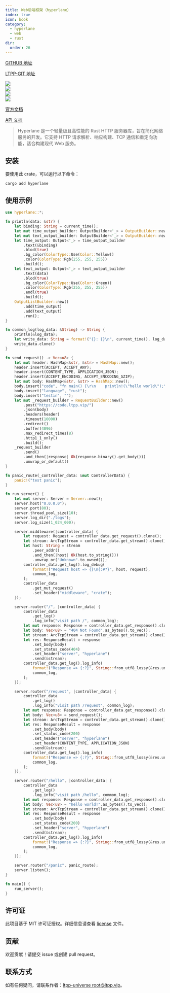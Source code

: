 ```yaml
---
title: Web后端框架（hyperlane）
index: true
icon: book
category:
  - hyperlane
  - web
  - rust
dir:
  order: 26
---
```


[GITHUB 地址](https://github.com/ltpp-universe/hyperlane)

[LTPP-GIT 地址](https://git.ltpp.vip/root/hyperlane)

<Share colorful />
<Catalog />

[![](https://img.shields.io/crates/v/hyperlane.svg)](https://crates.io/crates/hyperlane)<br>
[![](https://docs.rs/hyperlane/badge.svg)](https://docs.rs/hyperlane)<br>
[![](https://img.shields.io/crates/l/hyperlane.svg)](./license)<br>
[![](https://github.com/ltpp-universe/hyperlane/workflows/Rust/badge.svg)](https://github.com/ltpp-universe/hyperlane/actions?query=workflow:Rust)

[官方文档](https://docs.ltpp.vip/HYPERLANE/)

[API 文档](https://docs.rs/hyperlane/latest/hyperlane/)

> Hyperlane 是一个轻量级且高性能的 Rust HTTP 服务器库，旨在简化网络服务的开发。它支持 HTTP 请求解析、响应构建、TCP 通信和重定向功能，适合构建现代 Web 服务。

## 安装

要使用此 crate，可以运行以下命令：

```shell
cargo add hyperlane
```

## 使用示例

```rust
use hyperlane::*;

fn println(data: &str) {
    let binding: String = current_time();
    let mut time_output_builder: OutputBuilder<'_> = OutputBuilder::new();
    let mut text_output_builder: OutputBuilder<'_> = OutputBuilder::new();
    let time_output: Output<'_> = time_output_builder
        .text(&binding)
        .blod(true)
        .bg_color(ColorType::Use(Color::Yellow))
        .color(ColorType::Rgb(255, 255, 255))
        .build();
    let text_output: Output<'_> = text_output_builder
        .text(data)
        .blod(true)
        .bg_color(ColorType::Use(Color::Green))
        .color(ColorType::Rgb(255, 255, 255))
        .endl(true)
        .build();
    OutputListBuilder::new()
        .add(time_output)
        .add(text_output)
        .run();
}

fn common_log(log_data: &String) -> String {
    println(&log_data);
    let write_data: String = format!("{}: {}\n", current_time(), log_data);
    write_data.clone()
}

fn send_request() -> Vec<u8> {
    let mut header: HashMap<&str, &str> = HashMap::new();
    header.insert(ACCEPT, ACCEPT_ANY);
    header.insert(CONTENT_TYPE, APPLICATION_JSON);
    header.insert(ACCEPT_ENCODING, ACCEPT_ENCODING_GZIP);
    let mut body: HashMap<&str, &str> = HashMap::new();
    body.insert("code", "fn main() {\r\n    println!(\"hello world\");\r\n}");
    body.insert("language", "rust");
    body.insert("testin", "");
    let mut _request_builder = RequestBuilder::new()
        .post("https://code.ltpp.vip/")
        .json(body)
        .headers(header)
        .timeout(10000)
        .redirect()
        .buffer(4096)
        .max_redirect_times(8)
        .http1_1_only()
        .build();
    _request_builder
        .send()
        .and_then(|response| Ok(response.binary().get_body()))
        .unwrap_or_default()
}

fn panic_route(_controller_data: &mut ControllerData) {
    panic!("test panic");
}

fn run_server() {
    let mut server: Server = Server::new();
    server.host("0.0.0.0");
    server.port(80);
    server.thread_pool_size(10);
    server.log_dir("./logs");
    server.log_size(1_024_000);

    server.middleware(|controller_data| {
        let request: Request = controller_data.get_request().clone();
        let stream: ArcTcpStream = controller_data.get_stream().clone().unwrap();
        let host: String = stream
            .peer_addr()
            .and_then(|host| Ok(host.to_string()))
            .unwrap_or("Unknown".to_owned());
        controller_data.get_log().log_debug(
            format!("Request host => {}\n{:#?}", host, request),
            common_log,
        );
        controller_data
            .get_mut_request()
            .set_header("middleware", "crate");
    });

    server.router("/", |controller_data| {
        controller_data
            .get_log()
            .log_info("visit path /", common_log);
        let mut response: Response = controller_data.get_response().clone();
        let body: Vec<u8> = "404 Not Found".as_bytes().to_vec();
        let stream: ArcTcpStream = controller_data.get_stream().clone().unwrap();
        let res: ResponseResult = response
            .set_body(body)
            .set_status_code(404)
            .set_header("server", "hyperlane")
            .send(&stream);
        controller_data.get_log().log_info(
            format!("Response => {:?}", String::from_utf8_lossy(&res.unwrap())),
            common_log,
        );
    });

    server.router("/request", |controller_data| {
        controller_data
            .get_log()
            .log_info("visit path /request", common_log);
        let mut response: Response = controller_data.get_response().clone();
        let body: Vec<u8> = send_request();
        let stream: ArcTcpStream = controller_data.get_stream().clone().unwrap();
        let res: ResponseResult = response
            .set_body(body)
            .set_status_code(200)
            .set_header("server", "hyperlane")
            .set_header(CONTENT_TYPE, APPLICATION_JSON)
            .send(&stream);
        controller_data.get_log().log_info(
            format!("Response => {:?}", String::from_utf8_lossy(&res.unwrap())),
            common_log,
        );
    });

    server.router("/hello", |controller_data| {
        controller_data
            .get_log()
            .log_info("visit path /hello", common_log);
        let mut response: Response = controller_data.get_response().clone();
        let body: Vec<u8> = "hello world!".as_bytes().to_vec();
        let stream: ArcTcpStream = controller_data.get_stream().clone().unwrap();
        let res: ResponseResult = response
            .set_body(body)
            .set_status_code(200)
            .set_header("server", "hyperlane")
            .send(&stream);
        controller_data.get_log().log_info(
            format!("Response => {:?}", String::from_utf8_lossy(&res.unwrap())),
            common_log,
        );
    });

    server.router("/panic", panic_route);
    server.listen();
}

fn main() {
    run_server();
}
```

## 许可证

此项目基于 MIT 许可证授权。详细信息请查看 [license](license) 文件。

## 贡献

欢迎贡献！请提交 issue 或创建 pull request。

## 联系方式

如有任何疑问，请联系作者：[ltpp-universe <root@ltpp.vip>](mailto:root@ltpp.vip)。
